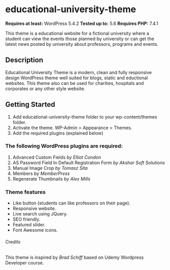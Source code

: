 # educational-university-theme
**Requires at least:** WordPress 5.4.2
**Tested up to:** 5.6
**Requires PHP:** 7.4.1

This theme is a educational website for a fictional university where a student can view the events those planned by university or can get the latest news posted by university about professors, programs and events.

## Description
Educational University Theme is a modern, clean and fully responsive design WordPress theme well suited for blogs, static and eductional websites.
This theme also can be used for charities, hospitals and corporates or any other style website.

## Getting Started
1. Add educational-university-theme folder to your wp-content/themes folder.
2. Activate the theme. WP-Admin > Appearance > Themes.
3. Add the required plugins (explained below)

### The following WordPress plugins are required:
1. Advanced Custom Fields *by Elliot Condon*
2. AS Password Field In Default Registration Form *by Akshar Soft Solutions*
3. Manual Image Crop *by Tomasz Sita*
4. Members *by MemberPress*
5. Regenerate Thumbnails *by Alex Mills*

### Theme features
- Like button (students can like professors on their page).
- Responsive website.
- Live search using JQuery.
- SEO friendly.
- Featured slider.
- Font Awesome icons.

###### Credits
This theme is inspired by *Brad Schiff* based on Udemy Wordpress Developer course.
